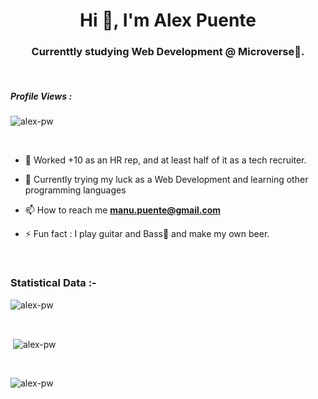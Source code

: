<h1 align="center">Hi 👋, I'm Alex Puente</h1>
<h3 align="center">Currenttly studying Web Development @ Microverse🌟.</h3>

<br>

<p align="right"> <h5>Profile Views :</h5> <img src="https://komarev.com/ghpvc/?username=alexpuente0&label=Profile%20views&color=0e75b6&style=flat"
    alt="alex-pw" /> 
  </p>

<br>


- 🔭 Worked +10 as an HR rep, and at least half of it as a tech recruiter.

- 🌱 Currently trying my luck as a Web Development and learning other programming languages
 
- 📫 How to reach me **manu.puente@gmail.com**

- ⚡ Fun fact : I play guitar and Bass🎵 and make my own beer.









<br>

<h3>Statistical Data :-</h3>
<p><img align="center"
    src="https://github-readme-stats.vercel.app/api/top-langs?username=alexpuente0&show_icons=true&locale=en&bg_color=0d1117&text_color=ffffff&layout=compact"
    alt="alex-pw" 
    bg_color=#808080/></p>

<br>

<p>&nbsp;<img align="center" src="https://github-readme-stats.vercel.app/api?username=alexpuente0&show_icons=true&locale=en&bg_color=0d1117&text_color=ffffff&repo=convoychat"
    alt="alex-pw" /></p>

<br>

<p><img align="center" src="https://github-readme-streak-stats.herokuapp.com/?user=alexpuente0&theme=dark&background=0d1117&date_format=M%20j%5B%2C%20Y%5D" alt="alex-pw" /></p>
